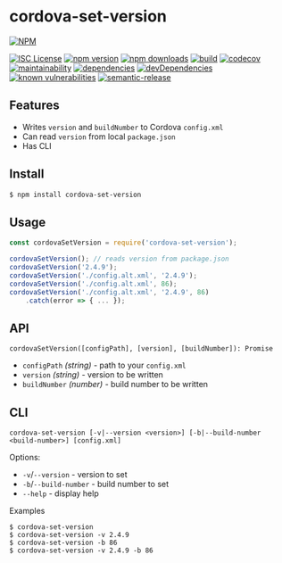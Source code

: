 # cordova-set-version

[![NPM](https://nodei.co/npm/cordova-set-version.png?downloads=true&stars=true)](https://nodei.co/npm/cordova-set-version/)

[![ISC License](https://img.shields.io/npm/l/cordova-set-version.svg?style=flat)](http://opensource.org/licenses/ISC)
[![npm version](https://img.shields.io/npm/v/cordova-set-version.svg?style=flat)](http://npm.im/cordova-set-version)
[![npm downloads](https://img.shields.io/npm/dt/cordova-set-version.svg?style=flat)](http://npm-stat.com/charts.html?package=cordova-set-version&from=2017-02-08)
[![build](https://img.shields.io/github/workflow/status/gligoran/cordova-set-version/node/master?style=flat)](https://github.com/gligoran/cordova-set-version/actions?query=branch%3Amaster+workflow%3Anode)
[![codecov](https://img.shields.io/codecov/c/github/gligoran/cordova-set-version.svg?style=flat)](https://codecov.io/gh/gligoran/cordova-set-version)
[![maintainability](https://img.shields.io/codeclimate/maintainability/gligoran/cordova-set-version?style=flat)](https://codeclimate.com/github/gligoran/cordova-set-version/maintainability)
[![dependencies](https://img.shields.io/david/gligoran/cordova-set-version.svg?style=flat)](https://david-dm.org/gligoran/cordova-set-version)
[![devDependencies](https://img.shields.io/david/dev/gligoran/cordova-set-version.svg?style=flat)](https://david-dm.org/gligoran/cordova-set-version?type=dev)
[![known vulnerabilities](https://snyk.io/test/github/gligoran/cordova-set-version/badge.svg?targetFile=package.json)](https://snyk.io/test/github/gligoran/cordova-set-version?targetFile=package.json)
[![semantic-release](https://img.shields.io/badge/%20%20%F0%9F%93%A6%F0%9F%9A%80-semantic--release-e10079.svg?style=flat)](https://github.com/semantic-release/semantic-release)

## Features

- Writes `version` and `buildNumber` to Cordova `config.xml`
- Can read `version` from local `package.json`
- Has CLI

## Install

```sh
$ npm install cordova-set-version
```

## Usage

```js
const cordovaSetVersion = require('cordova-set-version');

cordovaSetVersion(); // reads version from package.json
cordovaSetVersion('2.4.9');
cordovaSetVersion('./config.alt.xml', '2.4.9');
cordovaSetVersion('./config.alt.xml', 86);
cordovaSetVersion('./config.alt.xml', '2.4.9', 86)
    .catch(error => { ... });
```

## API

`cordovaSetVersion([configPath], [version], [buildNumber]): Promise`

- `configPath` _(string)_ - path to your `config.xml`
- `version` _(string)_ - version to be written
- `buildNumber` _(number)_ - build number to be written

## CLI

`cordova-set-version [-v|--version <version>] [-b|--build-number <build-number>] [config.xml]`

Options:

- `-v`/`--version` - version to set
- `-b`/`--build-number` - build number to set
- `--help` - display help

Examples

```
$ cordova-set-version
$ cordova-set-version -v 2.4.9
$ cordova-set-version -b 86
$ cordova-set-version -v 2.4.9 -b 86
```
